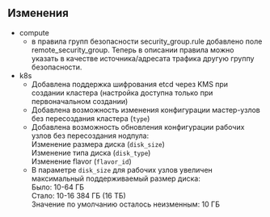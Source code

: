 ## Изменения
* compute
    + в правила групп безопасности security_group.rule добавлено поле remote_security_group. Теперь в описании правила можно указать в качестве источника/адресата трафика другую группу безопасности.
* k8s
    + Добавлена поддержка шифрования etcd через KMS при создании кластера (настройка доступна только при первоначальном создании)
    + Добавлена возможность изменения конфигурации мастер-узлов без пересоздания кластера (`type`) 
    + Добавлена возможность обновления конфигурации рабочих узлов без пересоздания нодпула:\
    Изменение размера диска (`disk_size`)\
    Изменение типа диска (`disk_type`)\
    Изменение flavor (`flavor_id`) 
    + В параметре `disk_size` для рабочих узлов увеличен максимальный поддерживаемый размер диска:\
    Было: 10-64 ГБ\
    Стало: 10-16 384 ГБ (16 ТБ)\
    Значение по умолчанию осталось неизменным: 10 ГБ